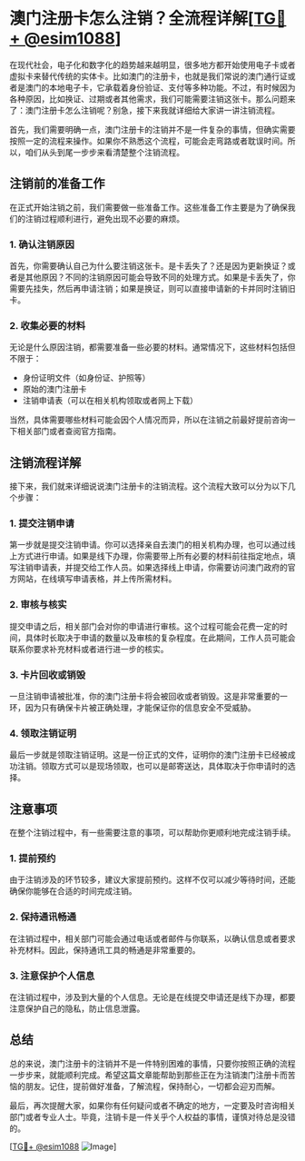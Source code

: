 # 澳门注册卡怎么注销？全流程详解[[TG💪+ @esim1088](https://t.me/s/esim1088)]

在现代社会，电子化和数字化的趋势越来越明显，很多地方都开始使用电子卡或者虚拟卡来替代传统的实体卡。比如澳门的注册卡，也就是我们常说的澳门通行证或者是澳门的本地电子卡，它承载着身份验证、支付等多种功能。不过，有时候因为各种原因，比如换证、过期或者其他需求，我们可能需要注销这张卡。那么问题来了：澳门注册卡怎么注销呢？别急，接下来我就详细给大家讲一讲注销流程。

首先，我们需要明确一点，澳门注册卡的注销并不是一件复杂的事情，但确实需要按照一定的流程来操作。如果你不熟悉这个流程，可能会走弯路或者耽误时间。所以，咱们从头到尾一步步来看清楚整个注销流程。

## 注销前的准备工作

在正式开始注销之前，我们需要做一些准备工作。这些准备工作主要是为了确保我们的注销过程顺利进行，避免出现不必要的麻烦。

### 1. 确认注销原因

首先，你需要确认自己为什么要注销这张卡。是卡丢失了？还是因为更新换证？或者是其他原因？不同的注销原因可能会导致不同的处理方式。如果是卡丢失了，你需要先挂失，然后再申请注销；如果是换证，则可以直接申请新的卡并同时注销旧卡。

### 2. 收集必要的材料

无论是什么原因注销，都需要准备一些必要的材料。通常情况下，这些材料包括但不限于：

- 身份证明文件（如身份证、护照等）
- 原始的澳门注册卡
- 注销申请表（可以在相关机构领取或者网上下载）

当然，具体需要哪些材料可能会因个人情况而异，所以在注销之前最好提前咨询一下相关部门或者查阅官方指南。

## 注销流程详解

接下来，我们就来详细说说澳门注册卡的注销流程。这个流程大致可以分为以下几个步骤：

### 1. 提交注销申请

第一步就是提交注销申请。你可以选择亲自去澳门的相关机构办理，也可以通过线上方式进行申请。如果是线下办理，你需要带上所有必要的材料前往指定地点，填写注销申请表，并提交给工作人员。如果选择线上申请，你需要访问澳门政府的官方网站，在线填写申请表格，并上传所需材料。

### 2. 审核与核实

提交申请之后，相关部门会对你的申请进行审核。这个过程可能会花费一定的时间，具体时长取决于申请的数量以及审核的复杂程度。在此期间，工作人员可能会联系你要求补充材料或者进行进一步的核实。

### 3. 卡片回收或销毁

一旦注销申请被批准，你的澳门注册卡将会被回收或者销毁。这是非常重要的一环，因为只有确保卡片被正确处理，才能保证你的信息安全不受威胁。

### 4. 领取注销证明

最后一步就是领取注销证明。这是一份正式的文件，证明你的澳门注册卡已经被成功注销。领取方式可以是现场领取，也可以是邮寄送达，具体取决于你申请时的选择。

## 注意事项

在整个注销过程中，有一些需要注意的事项，可以帮助你更顺利地完成注销手续。

### 1. 提前预约

由于注销涉及的环节较多，建议大家提前预约。这样不仅可以减少等待时间，还能确保你能够在合适的时间完成注销。

### 2. 保持通讯畅通

在注销过程中，相关部门可能会通过电话或者邮件与你联系，以确认信息或者要求补充材料。因此，保持通讯工具的畅通是非常重要的。

### 3. 注意保护个人信息

在注销过程中，涉及到大量的个人信息。无论是在线提交申请还是线下办理，都要注意保护自己的隐私，防止信息泄露。

## 总结

总的来说，澳门注册卡的注销并不是一件特别困难的事情，只要你按照正确的流程一步步来，就能顺利完成。希望这篇文章能帮助到那些正在为注销澳门注册卡而苦恼的朋友。记住，提前做好准备，了解流程，保持耐心，一切都会迎刃而解。

最后，再次提醒大家，如果你有任何疑问或者不确定的地方，一定要及时咨询相关部门或者专业人士。毕竟，注销卡是一件关乎个人权益的事情，谨慎对待总是没错的。

[[TG💪+ @esim1088](https://t.me/s/esim1088) ![Image](https://i.postimg.cc/4NQfJmqS/Snipaste-2025-05-13-00-14-12.png)]